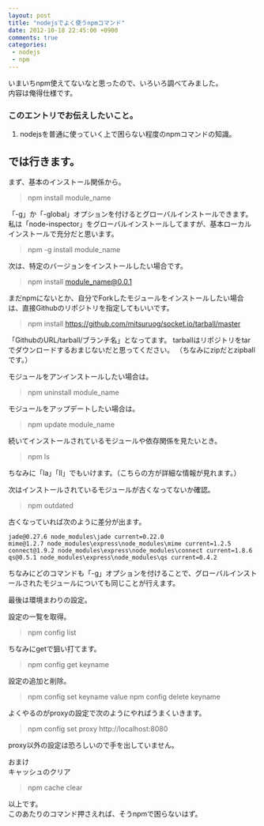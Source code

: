 ```yaml
---
layout: post
title: "nodejsでよく使うnpmコマンド"
date: 2012-10-18 22:45:00 +0900
comments: true
categories: 
 - nodejs
 - npm
---
```


いまいちnpm使えてないなと思ったので、いろいろ調べてみました。  
内容は俺得仕様です。

<!-- more -->

### このエントリでお伝えしたいこと。

1.  nodejsを普通に使っていく上で困らない程度のnpmコマンドの知識。

## では行きます。

まず、基本のインストール関係から。

> npm install module_name

「-g」か「-global」オプションを付けるとグローバルインストールできます。
私は「node-inspector」をグローバルインストールしてますが、基本ローカルインストールで充分だと思います。

> npm -g install module_name

次は、特定のバージョンをインストールしたい場合です。

> npm install module_name@0.0.1

まだnpmにないとか、自分でForkしたモジュールをインストールしたい場合は、直接Githubのリポジトリを指定してもいいです。

> npm install https://github.com/mitsuruog/socket.io/tarball/master

「GithubのURL/tarball/ブランチ名」となってます。
tarballはリポジトリをtarでダウンロードするおまじないだと思ってください。
（ちなみにzipだとzipballです。）

モジュールをアンインストールしたい場合は。

> npm uninstall module_name

モジュールをアップデートしたい場合は。

> npm update module_name

続いてインストールされているモジュールや依存関係を見たいとき。

> npm ls 

ちなみに「la」「ll」でもいけます。（こちらの方が詳細な情報が見れます。）

次はインストールされているモジュールが古くなってないか確認。

> npm outdated

古くなっていれば次のように差分が出ます。

```
jade@0.27.6 node_modules\jade current=0.22.0
mime@1.2.7 node_modules\express\node_modules\mime current=1.2.5
connect@1.9.2 node_modules\express\node_modules\connect current=1.8.6
qs@0.5.1 node_modules\express\node_modules\qs current=0.4.2
```

ちなみにどのコマンドも「-g」オプションを付けることで、グローバルインストールされたモジュールについても同じことが行えます。

最後は環境まわりの設定。

設定の一覧を取得。

> npm config list

ちなみにgetで狙い打てます。

> npm config get keyname

設定の追加と削除。

> npm config set keyname value
> npm config delete keyname

よくやるのがproxyの設定で次のようにやればうまくいきます。

> npm config set proxy http://localhost:8080

proxy以外の設定は恐ろしいので手を出していません。

おまけ  
キャッシュのクリア

> npm cache clear

以上です。  
このあたりのコマンド押さえれば、そうnpmで困らないはず。
